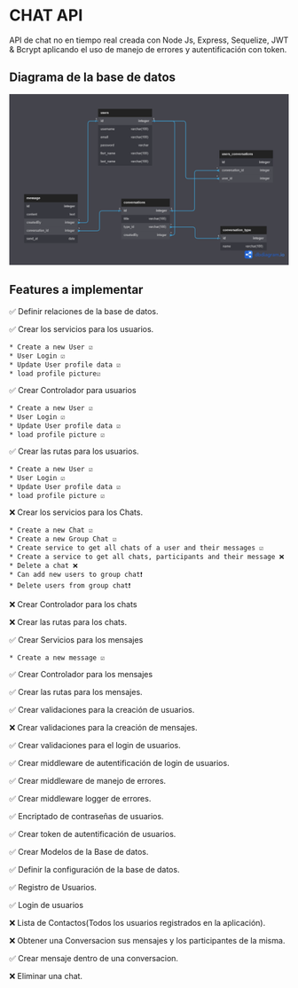 # CHAT API

API de chat no en tiempo real creada con Node Js, Express, Sequelize, JWT & Bcrypt aplicando el uso de manejo de errores y autentificación con token.

## Diagrama de la base de datos

![DB](./public/Chat_api_db.png)

## Features a implementar

✅ Definir relaciones de la base de datos.

✅ Crear los servicios para los usuarios.

    * Create a new User ☑️
    * User Login ☑️
    * Update User profile data ☑️
    * load profile picture☑️

✅ Crear Controlador para usuarios

    * Create a new User ☑️
    * User Login ☑️
    * Update User profile data ☑️
    * load profile picture ☑️

✅ Crear las rutas para los usuarios.

    * Create a new User ☑️
    * User Login ☑️
    * Update User profile data ☑️
    * load profile picture ☑️

❌ Crear los servicios para los Chats.

    * Create a new Chat ☑️
    * Create a new Group Chat ☑️
    * Create service to get all chats of a user and their messages ☑️
    * Create a service to get all chats, participants and their message ❌
    * Delete a chat ❌
    * Can add new users to group chat❗
    * Delete users from group chat❗

❌ Crear Controlador para los chats

❌ Crear las rutas para los chats.

✅ Crear Servicios para los mensajes

    * Create a new message ☑️

✅ Crear Controlador para los mensajes

✅ Crear las rutas para los mensajes.

✅ Crear validaciones para la creación de usuarios.

❌ Crear validaciones para la creación de mensajes.

✅ Crear validaciones para el login de usuarios.

✅ Crear middleware de autentificación de login de usuarios.

✅ Crear middleware de manejo de errores.

✅ Crear middleware logger de errores.

✅ Encriptado de contraseñas de usuarios.

✅ Crear token de autentificación de usuarios.

✅ Crear Modelos de la Base de datos.

✅ Definir la configuración de la base de datos.

✅ Registro de Usuarios.

✅ Login de usuarios

❌ Lista de Contactos(Todos los usuarios registrados en la aplicación).

❌ Obtener una Conversacion sus mensajes y los participantes de la misma.

✅ Crear mensaje dentro de una conversacion.

❌ Eliminar una chat.
